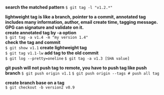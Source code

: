 **search the matched pattern**
`$ git tag -l "v1.2.*"`

**lightweight tag is like a branch, pointer to a commit, annotated tag includes many information, author, email create time, tagging message. GPG can signature and validate on it.**  
**create annotated tag by -a option**    
`$ git tag -a v1.4 -m "my version 1.4"`    
**check the tag and commit**    
`$ git show v1.1`
**create lightweight tag**  
`$ git tag v1.1-lw`
**add tag to the old commit**  
`$ git log --pretty=oneline`
`$ git tag -a v1.3 [SHA value]`    

**git push will not push tag to remote, you have to push tag like push branch**
`$ git push origin v1.1`
`$ git push origin --tags # push all tag`  

**create branch base on a tag**  
`$ git checkout -b version2 v0.9`
